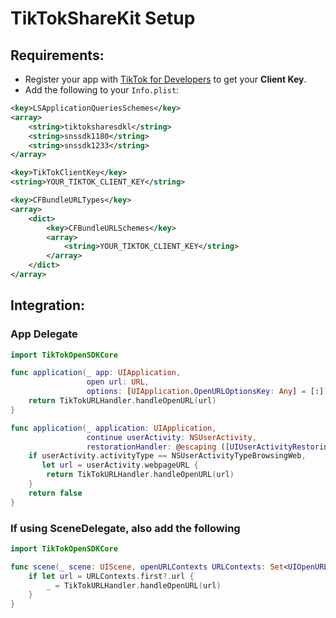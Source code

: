 # TikTokShareKit Setup

## Requirements:

- Register your app with [TikTok for Developers](https://developers.tiktok.com/) to get your **Client Key**.
- Add the following to your `Info.plist`:
```xml
<key>LSApplicationQueriesSchemes</key>
<array>
    <string>tiktoksharesdkl</string>
    <string>snssdk1180</string>
    <string>snssdk1233</string>
</array>

<key>TikTokClientKey</key>
<string>YOUR_TIKTOK_CLIENT_KEY</string>

<key>CFBundleURLTypes</key>
<array>
    <dict>
        <key>CFBundleURLSchemes</key>
        <array>
            <string>YOUR_TIKTOK_CLIENT_KEY</string>
        </array>
    </dict>
</array>
```

## Integration:

### App Delegate

```swift
import TikTokOpenSDKCore

func application(_ app: UIApplication,
                 open url: URL,
                 options: [UIApplication.OpenURLOptionsKey: Any] = [:]) -> Bool {
    return TikTokURLHandler.handleOpenURL(url)
}

func application(_ application: UIApplication,
                 continue userActivity: NSUserActivity,
                 restorationHandler: @escaping ([UIUserActivityRestoring]?) -> Void) -> Bool {
    if userActivity.activityType == NSUserActivityTypeBrowsingWeb,
       let url = userActivity.webpageURL {
        return TikTokURLHandler.handleOpenURL(url)
    }
    return false
}
```

### If using SceneDelegate, also add the following

```swift
import TikTokOpenSDKCore

func scene(_ scene: UIScene, openURLContexts URLContexts: Set<UIOpenURLContext>) {
    if let url = URLContexts.first?.url {
        _ = TikTokURLHandler.handleOpenURL(url)
    }
}
```
